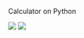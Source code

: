 <p>Calculator on Python</p>
<img src="https://sun9-80.userapi.com/impg/B8KsSS-qvrcmAe9n5Ir-gMup2wgVo5lNvmsbtg/o4fvHmariLE.jpg?size=805x41&quality=96&sign=0e22391b30ab0a4e77aee5b2fcccc38a&type=album">
<all libraries>
<img src="https://sun9-29.userapi.com/impg/GXucVwaVEqe78pZtKnf2Y_otaQNycynOGjKduQ/DWma4uJylnA.jpg?size=352x235&quality=96&sign=a8058c31801017dc7701542cf19ace24&type=album">
<window with Calculator>
